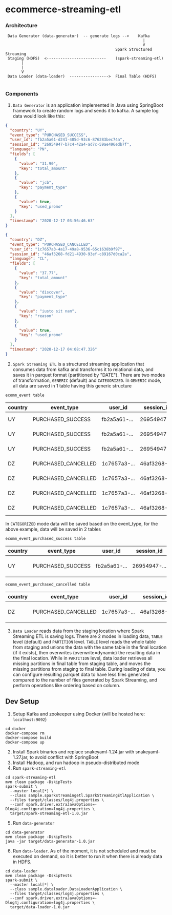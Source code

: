 # ecommerce-streaming-etl

### Architecture
```
 Data Generator (data-generator)  -- generate logs -->    Kafka
                                                            |
                                                            V
                                                Spark Structured Streaming
 Staging (HDFS)  <--------------------------    (spark-streaming-etl)
       |
       |
       V                                                         
 Data Loader (data-loader)  ----------------->  Final Table (HDFS)
    
```
### Components
1. `Data Generator` is an application implemented in Java using SpringBoot framework to create random logs and sends it to kafka. A sample log data would look like this:
```json
{
  "country": "UY",
  "event_type": "PURCHASED_SUCCESS",
  "user_id": "fb2a5a61-d241-485d-93c6-876283bec74a",
  "session_id": "26954947-b7c4-42a4-ad7c-59ae496edb7f",
  "language": "PN",
  "fields": [
    {
      "value": "31.90",
      "key": "total_amount"
    },
    {
      "value": "jcb",
      "key": "payment_type"
    },
    {
      "value": true,
      "key": "used_promo"
    }
  ],
  "timestamp": "2020-12-17 03:56:46.63"
}
```
```json
{
  "country": "DZ",
  "event_type": "PURCHASED_CANCELLED",
  "user_id": "1c7657a3-4a17-49a8-9536-65c1638b9f97",
  "session_id": "46af3268-fd21-4930-93ef-c89167d0ca2a",
  "language": "CL",
  "fields": [
    {
      "value": "37.77",
      "key": "total_amount"
    },
    {
      "value": "discover",
      "key": "payment_type"
    },
    {
      "value": "iusto sit nam",
      "key": "reason"
    },
    {
      "value": true,
      "key": "used_promo"
    }
  ],
  "timestamp": "2020-12-17 04:08:47.326"
}
```

2. `Spark Streaming ETL` is a structured streaming application that consumes data from kafka and transforms it to relational data, 
   and saves it in parquet format (partitioned by "DATE"). There are two modes of transformation, `GENERIC` (default) and `CATEGORIZED`. In `GENERIC` mode, all data are saved
   in 1 table  having this generic structure

`ecomm_event table`

| country  | event_type | user_id | session_id | language | timestamp | fieldKey | fieldValue |
| -------- | ---------- | ------- | ---------- | -------- | --------- | -------- | ---------- |
| UY  | PURCHASED_SUCCESS  | fb2a5a61-... | 26954947-... | PN | 2020-12-17 03:56:46.63 | total_amount | 31.90 |
| UY  | PURCHASED_SUCCESS  | fb2a5a61-... | 26954947-... | PN | 2020-12-17 03:56:46.63 | payment_type | jcb |
| UY  | PURCHASED_SUCCESS  | fb2a5a61-... | 26954947-... | PN | 2020-12-17 03:56:46.63 | used_promo | true |
| DZ  | PURCHASED_CANCELLED  | 1c7657a3-... | 46af3268-... | CL | 2020-12-17 04:08:47.326 | total_amount | 37.77 |
| DZ  | PURCHASED_CANCELLED  | 1c7657a3-... | 46af3268-... | CL | 2020-12-17 04:08:47.326 | payment_type | discover |
| DZ  | PURCHASED_CANCELLED  | 1c7657a3-... | 46af3268-... | CL | 2020-12-17 04:08:47.326 | reason | iusto sit nam |
| DZ  | PURCHASED_CANCELLED  | 1c7657a3-... | 46af3268-... | CL | 2020-12-17 04:08:47.326 | used_promo | true |

In `CATEGORIZED` mode data will be saved based on the event_type, for the above example, data will be saved in 2 tables

`ecomm_event_purchased_success table`

| country  | event_type | user_id | session_id | language | timestamp | total_amount | payment_type | used_promo |
| -------- | ---------- | ------- | ---------- | -------- | --------- | ------------ | ------------ | ---------- |
| UY  | PURCHASED_SUCCESS  | fb2a5a61-... | 26954947-... | PN | 2020-12-17 03:56:46.63 | 31.90 | jcb | true |

`ecomm_event_purchased_cancelled table`

| country  | event_type | user_id | session_id | language | timestamp | total_amount | payment_type | reason | used_promo |
| -------- | ---------- | ------- | ---------- | -------- | --------- | ------------ | ------------ | ------ | ---------- | 
| DZ  | PURCHASED_CANCELLED  | 1c7657a3-... | 46af3268-... | CL | 2020-12-17 04:08:47.326 | 31.90 | jcb | iusto sit nam | true |

3. `Data Loader` reads data from the staging location where Spark Streaming ETL is saving logs. There are 2 modes in loading data, `TABLE` level (default) and `PARTITION` level. 
   `TABLE` level reads the whole table from staging and unions the data with the same table in the final location (if it exists), then overwrites (overwrite=dynamic) 
   the resulting data in the final location. While in `PARTITION` level, data loader retrieves all missing partitions in final table from staging table, and moves the 
   missing partitions from staging to final table. During loading of data, you can configure resulting parquet data to have less files generated compared to the number
   of files generated by Spark Streaming, and perform operations like ordering based on column.
   

## Dev Setup
1. Setup Kafka and zookeeper using Docker (will be hosted here: `localhost:9092`)
```shell
cd docker
docker-compose rm
docker-compose build
docker-compose up
```
2. Install Spark binaries and replace snakeyaml-1.24.jar with snakeyaml-1.27.jar, to avoid conflict with SpringBoot
3. Install Hadoop, and run hadoop in pseudo-distributed mode
4. Run `spark-streaming-etl`
```shell
cd spark-streaming-etl
mvn clean package -DskipTests
spark-submit \
  --master local[*] \
  --class sample.sparkstreamingetl.SparkStreamingEtlApplication \
  --files target/classes/log4j.properties \
  --conf spark.driver.extraJavaOptions=-Dlog4j.configuration=log4j.properties \
  target/spark-streaming-etl-1.0.jar
```
5. Run `data-generator`
```shell
cd data-generator
mvn clean package -DskipTests
java -jar target/data-generator-1.0.jar
```
6. Run `data-loader`. As of the moment, it is not scheduled and must be executed on demand, so it is better to run it when there is already data in HDFS.
```shell
cd data-loader
mvn clean package -DskipTests
spark-submit \
  --master local[*] \
  --class sample.dataloader.DataLoaderApplication \
  --files target/classes/log4j.properties \
  --conf spark.driver.extraJavaOptions=-Dlog4j.configuration=log4j.properties \
  target/data-loader-1.0.jar
```
